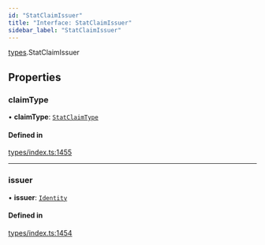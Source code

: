 ```yaml
---
id: "StatClaimIssuer"
title: "Interface: StatClaimIssuer"
sidebar_label: "StatClaimIssuer"
---
```


[types](../../../modules/Types/Types.md).StatClaimIssuer

## Properties

### claimType

• **claimType**: [`StatClaimType`](../../../modules/Types/Types.md#statclaimtype)

#### Defined in

[types/index.ts:1455](https://github.com/PolymeshAssociation/polymesh-sdk/blob/daafaa68f/src/types/index.ts#L1455)

___

### issuer

• **issuer**: [`Identity`](../../../classes/API/Entities/Identity/Identity.md)

#### Defined in

[types/index.ts:1454](https://github.com/PolymeshAssociation/polymesh-sdk/blob/daafaa68f/src/types/index.ts#L1454)
